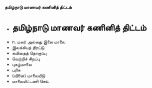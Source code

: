 **தமிழ்நாடு மாணவர் கணினித் திட்டம்**
- # தமிழ்நாடு மாணவர் கணினித் திட்டம்
- n. மலர் அல்லது இலை மாலை
- இலக்கியத் திரட்டு
- கவிதைத் தொகுப்பு
- வெற்றிச் சிறப்பு
- புகழ்மாலை
- பரிசு
- (வினை) மாலையிடு
- மாலையிட்டணி செய்.

